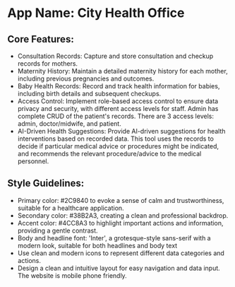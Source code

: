 # **App Name**: City Health Office

## Core Features:

- Consultation Records: Capture and store consultation and checkup records for mothers.
- Maternity History: Maintain a detailed maternity history for each mother, including previous pregnancies and outcomes.
- Baby Health Records: Record and track health information for babies, including birth details and subsequent checkups.
- Access Control: Implement role-based access control to ensure data privacy and security, with different access levels for staff. Admin has complete CRUD of the patient's records. There are 3 access levels: admin, doctor/midwife, and patient.
- AI-Driven Health Suggestions: Provide AI-driven suggestions for health interventions based on recorded data. This tool uses the records to decide if particular medical advice or procedures might be indicated, and recommends the relevant procedure/advice to the medical personnel.

## Style Guidelines:

- Primary color: #2C9840 to evoke a sense of calm and trustworthiness, suitable for a healthcare application.
- Secondary color: #38B2A3, creating a clean and professional backdrop.
- Accent color: #4CC8A3 to highlight important actions and information, providing a gentle contrast.
- Body and headline font: 'Inter', a grotesque-style sans-serif with a modern look, suitable for both headlines and body text
- Use clean and modern icons to represent different data categories and actions.
- Design a clean and intuitive layout for easy navigation and data input. The website is mobile phone friendly.